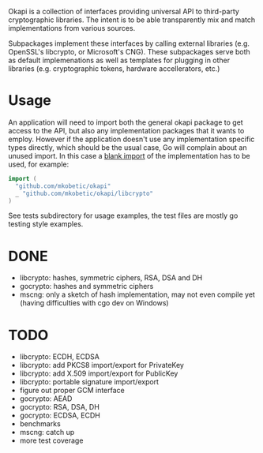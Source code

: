 Okapi is a collection of interfaces providing universal API to third-party cryptographic libraries. The intent is to be able transparently mix and match implementations from various sources.

Subpackages implement these interfaces by calling external libraries (e.g. OpenSSL's libcrypto, or Microsoft's CNG). These subpackages serve both as default implemenations as well as templates for plugging in other libraries (e.g. cryptographic tokens, hardware accellerators, etc.)

Usage
=====

An application will need to import both the general okapi package to get access to the API, but also any implementation packages that it wants to employ. However if the application doesn't use any implementation specific types directly, which should be the usual case, Go will complain about an unused import. In this case a [blank import](http://golang.org/doc/effective_go.html#blank_import) of the implementation has to be used, for example:

```go
import (
  "github.com/mkobetic/okapi"
  _ "github.com/mkobetic/okapi/libcrypto"
)
```

See tests subdirectory for usage examples, the test files are mostly go testing style examples.

DONE
====

* libcrypto: hashes, symmetric ciphers, RSA, DSA and DH
* gocrypto: hashes and symmetric ciphers
* mscng: only a sketch of hash implementation, may not even compile yet (having difficulties with cgo dev on Windows)

TODO
====

* libcrypto: ECDH, ECDSA
* libcrypto: add PKCS8 import/export for PrivateKey
* libcrypto: add X.509 import/export for PublicKey
* libcrypto: portable signature import/export
* figure out proper GCM interface
* gocrypto: AEAD
* gocrypto: RSA, DSA, DH
* gocrypto: ECDSA, ECDH
* benchmarks
* mscng: catch up
* more test coverage
